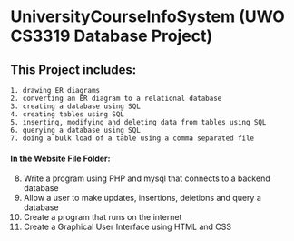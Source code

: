 # UniversityCourseInfoSystem (UWO CS3319 Database Project)

## This Project includes:
	1. drawing ER diagrams
	2. converting an ER diagram to a relational database
	3. creating a database using SQL
	4. creating tables using SQL
	5. inserting, modifying and deleting data from tables using SQL
	6. querying a database using SQL
	7. doing a bulk load of a table using a comma separated file
  #### In the Website File Folder:
   8. Write a program using PHP and mysql that connects to a backend database
   9. Allow a user to make updates, insertions, deletions and query a database
   10. Create a program that runs on the internet
   11. Create a Graphical User Interface using HTML and CSS
